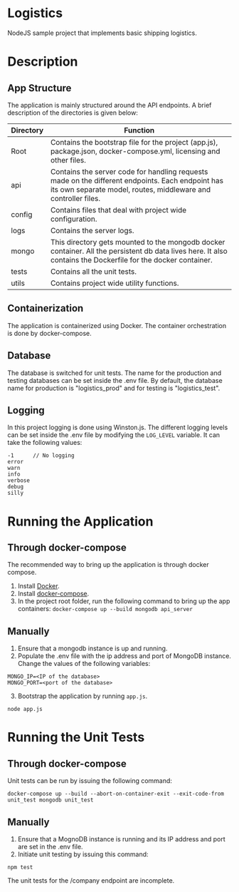 # Logistics
NodeJS sample project that implements basic shipping logistics.

# Description

## App Structure
The application is mainly structured around the API endpoints. A brief description of the directories is given below:

 | Directory | Function                                                                                                                                                           |
|-----------|--------------------------------------------------------------------------------------------------------------------------------------------------------------------|
| Root      | Contains the bootstrap file for the project (app.js),  package.json, docker-compose.yml, licensing and other files.                                                                    |
| api       | Contains the server code for handling requests made on the different endpoints. Each endpoint has its own separate model, routes, middleware and controller files. |
| config    | Contains files that deal with project wide configuration.                                                                                                          |
| logs      | Contains the server logs.                                                                                                                                          |
| mongo     | This directory gets mounted to the mongodb docker container. All the persistent db data lives here. It also contains the Dockerfile for the docker container.      |
| tests     | Contains all the unit tests.                                                                                                                                       |
| utils     | Contains project wide utility functions.                                                                                                                           |

## Containerization
The application is containerized using Docker. The container orchestration is done by docker-compose.

## Database
The database is switched for unit tests. The name for the production and testing databases can be set inside the .env file. By default, the database name for production is "logistics_prod" and for testing is "logistics_test".

## Logging
In this project logging is done using Winston.js. The different logging levels can be set inside the .env file by modifying the `LOG_LEVEL` variable. It can take the following values:
```
-1      // No logging
error
warn
info
verbose
debug
silly
```

# Running the Application

## Through docker-compose
The recommended way to bring up the application is through docker compose.

1. Install [Docker](https://docs.docker.com/install/).
2. Install [docker-compose](https://docs.docker.com/compose/install/).
3. In the project root folder, run the following command to bring up the app containers:
`
docker-compose up --build mongodb api_server
`
## Manually
1. Ensure that a mongodb instance is up and running.
2. Populate the .env file with the ip address and port of MongoDB instance. Change the values of the following variables:
```
MONGO_IP=<IP of the database>
MONGO_PORT=<port of the database>
```
3. Bootstrap the application by running `app.js`.
```
node app.js
```


# Running the Unit Tests

## Through docker-compose
Unit tests can be run by issuing the following command:

```
docker-compose up --build --abort-on-container-exit --exit-code-from unit_test mongodb unit_test
```

## Manually
1. Ensure that a MognoDB instance is running and its IP address and port are set in the .env file.
2. Initiate unit testing by issuing this command:
```
npm test
```


The unit tests for the /company endpoint are incomplete.